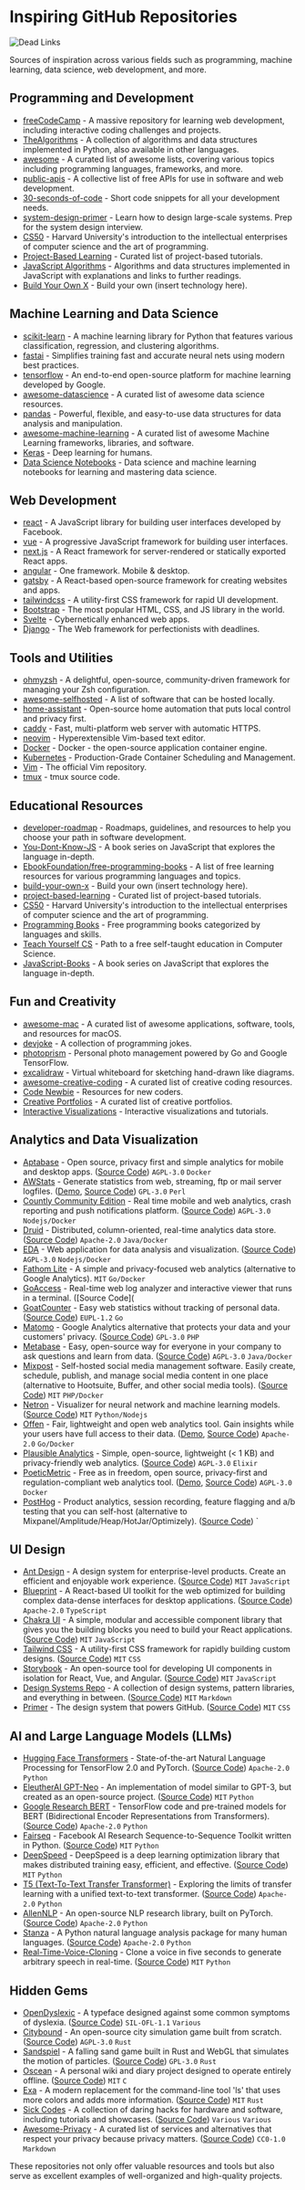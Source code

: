 


# Inspiring GitHub Repositories

![Dead Links](https://github.com/stojanov-igor/Inspiring-Github/actions/workflows/check-links.yml/badge.svg)


Sources of inspiration across various fields such as programming, machine learning, data science, web development, and more.

## Programming and Development
- [freeCodeCamp](https://github.com/freeCodeCamp/freeCodeCamp) - A massive repository for learning web development, including interactive coding challenges and projects.
- [TheAlgorithms](https://github.com/TheAlgorithms/Python) - A collection of algorithms and data structures implemented in Python, also available in other languages.
- [awesome](https://github.com/sindresorhus/awesome) - A curated list of awesome lists, covering various topics including programming languages, frameworks, and more.
- [public-apis](https://github.com/public-apis/public-apis) - A collective list of free APIs for use in software and web development.
- [30-seconds-of-code](https://github.com/30-seconds/30-seconds-of-code) - Short code snippets for all your development needs.
- [system-design-primer](https://github.com/donnemartin/system-design-primer) - Learn how to design large-scale systems. Prep for the system design interview.
- [CS50](https://github.com/cs50) - Harvard University's introduction to the intellectual enterprises of computer science and the art of programming.
- [Project-Based Learning](https://github.com/practical-tutorials/project-based-learning) - Curated list of project-based tutorials.
- [JavaScript Algorithms](https://github.com/trekhleb/javascript-algorithms) - Algorithms and data structures implemented in JavaScript with explanations and links to further readings.
- [Build Your Own X](https://github.com/codecrafters-io/build-your-own-x) - Build your own (insert technology here).

## Machine Learning and Data Science
- [scikit-learn](https://github.com/scikit-learn/scikit-learn) - A machine learning library for Python that features various classification, regression, and clustering algorithms.
- [fastai](https://github.com/fastai/fastai) - Simplifies training fast and accurate neural nets using modern best practices.
- [tensorflow](https://github.com/tensorflow/tensorflow) - An end-to-end open-source platform for machine learning developed by Google.
- [awesome-datascience](https://github.com/academic/awesome-datascience) - A curated list of awesome data science resources.
- [pandas](https://github.com/pandas-dev/pandas) - Powerful, flexible, and easy-to-use data structures for data analysis and manipulation.
- [awesome-machine-learning](https://github.com/josephmisiti/awesome-machine-learning) - A curated list of awesome Machine Learning frameworks, libraries, and software.
- [Keras](https://github.com/keras-team/keras) - Deep learning for humans.
- [Data Science Notebooks](https://github.com/donnemartin/data-science-ipython-notebooks) - Data science and machine learning notebooks for learning and mastering data science.

## Web Development
- [react](https://github.com/facebook/react) - A JavaScript library for building user interfaces developed by Facebook.
- [vue](https://github.com/vuejs/vue) - A progressive JavaScript framework for building user interfaces.
- [next.js](https://github.com/vercel/next.js) - A React framework for server-rendered or statically exported React apps.
- [angular](https://github.com/angular/angular) - One framework. Mobile & desktop.
- [gatsby](https://github.com/gatsbyjs/gatsby) - A React-based open-source framework for creating websites and apps.
- [tailwindcss](https://github.com/tailwindlabs/tailwindcss) - A utility-first CSS framework for rapid UI development.
- [Bootstrap](https://github.com/twbs/bootstrap) - The most popular HTML, CSS, and JS library in the world.
- [Svelte](https://github.com/sveltejs/svelte) - Cybernetically enhanced web apps.
- [Django](https://github.com/django/django) - The Web framework for perfectionists with deadlines.

## Tools and Utilities
- [ohmyzsh](https://github.com/ohmyzsh/ohmyzsh) - A delightful, open-source, community-driven framework for managing your Zsh configuration.
- [awesome-selfhosted](https://github.com/awesome-selfhosted/awesome-selfhosted) - A list of software that can be hosted locally.
- [home-assistant](https://github.com/home-assistant/core) - Open-source home automation that puts local control and privacy first.
- [caddy](https://github.com/caddyserver/caddy) - Fast, multi-platform web server with automatic HTTPS.
- [neovim](https://github.com/neovim/neovim) - Hyperextensible Vim-based text editor.
- [Docker](https://github.com/docker/docker-ce) - Docker - the open-source application container engine.
- [Kubernetes](https://github.com/kubernetes/kubernetes) - Production-Grade Container Scheduling and Management.
- [Vim](https://github.com/vim/vim) - The official Vim repository.
- [tmux](https://github.com/tmux/tmux) - tmux source code.

## Educational Resources
- [developer-roadmap](https://github.com/kamranahmedse/developer-roadmap) - Roadmaps, guidelines, and resources to help you choose your path in software development.
- [You-Dont-Know-JS](https://github.com/getify/You-Dont-Know-JS) - A book series on JavaScript that explores the language in-depth.
- [EbookFoundation/free-programming-books](https://github.com/EbookFoundation/free-programming-books) - A list of free learning resources for various programming languages and topics.
- [build-your-own-x](https://github.com/codecrafters-io/build-your-own-x) - Build your own (insert technology here).
- [project-based-learning](https://github.com/practical-tutorials/project-based-learning) - Curated list of project-based tutorials.
- [CS50](https://github.com/cs50) - Harvard University's introduction to the intellectual enterprises of computer science and the art of programming.
- [Programming Books](https://github.com/EbookFoundation/free-programming-books) - Free programming books categorized by languages and skills.
- [Teach Yourself CS](https://github.com/ossu/computer-science) - Path to a free self-taught education in Computer Science.
- [JavaScript-Books](https://github.com/getify/You-Dont-Know-JS) - A book series on JavaScript that explores the language in-depth.

## Fun and Creativity
- [awesome-mac](https://github.com/jaywcjlove/awesome-mac) - A curated list of awesome applications, software, tools, and resources for macOS.
- [devjoke](https://github.com/shrutikapoor08/devjoke) - A collection of programming jokes.
- [photoprism](https://github.com/photoprism/photoprism) - Personal photo management powered by Go and Google TensorFlow.
- [excalidraw](https://github.com/excalidraw/excalidraw) - Virtual whiteboard for sketching hand-drawn like diagrams.
- [awesome-creative-coding](https://github.com/terkelg/awesome-creative-coding) - A curated list of creative coding resources.
- [Code Newbie](https://github.com/Michael0x2a/curated-programming-resources) - Resources for new coders.
- [Creative Portfolios](https://github.com/iRaul/creative-portfolios) - A curated list of creative portfolios.
- [Interactive Visualizations](https://github.com/curran/data) - Interactive visualizations and tutorials.

## Analytics and Data Visualization
- [Aptabase](https://aptabase.com/) - Open source, privacy first and simple analytics for mobile and desktop apps. ([Source Code](https://github.com/aptabase/aptabase)) `AGPL-3.0` `Docker`
- [AWStats](http://www.awstats.org/) - Generate statistics from web, streaming, ftp or mail server logfiles. ([Demo](https://www.awstats.org/#DEMO), [Source Code](https://github.com/eldy/awstats)) `GPL-3.0` `Perl`
- [Countly Community Edition](https://count.ly) - Real time mobile and web analytics, crash reporting and push notifications platform. ([Source Code](https://github.com/countly)) `AGPL-3.0` `Nodejs/Docker`
- [Druid](http://druid.io/) - Distributed, column-oriented, real-time analytics data store. ([Source Code](https://github.com/apache/druid)) `Apache-2.0` `Java/Docker`
- [EDA](https://eda.jortilles.com/en/jortilles-english/) - Web application for data analysis and visualization. ([Source Code](https://github.com/jortilles/EDA)) `AGPL-3.0` `Nodejs/Docker`
- [Fathom Lite](https://github.com/usefathom/fathom) - A simple and privacy-focused web analytics (alternative to Google Analytics). `MIT` `Go/Docker`
- [GoAccess](http://goaccess.io/) - Real-time web log analyzer and interactive viewer that runs in a terminal. ([Source Code](
- [GoatCounter](https://www.goatcounter.com) - Easy web statistics without tracking of personal data. ([Source Code](https://github.com/arp242/goatcounter)) `EUPL-1.2` `Go`
- [Matomo](https://matomo.org/) - Google Analytics alternative that protects your data and your customers' privacy. ([Source Code](https://github.com/matomo-org/matomo)) `GPL-3.0` `PHP`
- [Metabase](https://metabase.com/) - Easy, open-source way for everyone in your company to ask questions and learn from data. ([Source Code](https://github.com/metabase/metabase)) `AGPL-3.0` `Java/Docker`
- [Mixpost](https://mixpost.app/) - Self-hosted social media management software. Easily create, schedule, publish, and manage social media content in one place (alternative to Hootsuite, Buffer, and other social media tools). ([Source Code](https://github.com/inovector/MixpostApp)) `MIT` `PHP/Docker`
- [Netron](https://netron.app/) - Visualizer for neural network and machine learning models. ([Source Code](https://github.com/lutzroeder/netron)) `MIT` `Python/Nodejs`
- [Offen](https://www.offen.dev/) - Fair, lightweight and open web analytics tool. Gain insights while your users have full access to their data. ([Demo](https://www.offen.dev/try-demo/), [Source Code](https://github.com/offen/offen)) `Apache-2.0` `Go/Docker`
- [Plausible Analytics](https://plausible.io/) - Simple, open-source, lightweight (< 1 KB) and privacy-friendly web analytics. ([Source Code](https://github.com/plausible/analytics/)) `AGPL-3.0` `Elixir`
- [PoeticMetric](https://www.poeticmetric.com) - Free as in freedom, open source, privacy-first and regulation-compliant web analytics tool. ([Demo](https://www.poeticmetric.com/s?d=www.poeticmetric.com), [Source Code](https://github.com/th0th/poeticmetric)) `AGPL-3.0` `Docker`
- [PostHog](https://posthog.com) - Product analytics, session recording, feature flagging and a/b testing that you can self-host (alternative to Mixpanel/Amplitude/Heap/HotJar/Optimizely). ([Source Code](https://github.com/posthog/posthog)) `

## UI Design
- [Ant Design](https://ant.design/) - A design system for enterprise-level products. Create an efficient and enjoyable work experience. ([Source Code](https://github.com/ant-design/ant-design)) `MIT` `JavaScript`
- [Blueprint](https://blueprintjs.com/) - A React-based UI toolkit for the web optimized for building complex data-dense interfaces for desktop applications. ([Source Code](https://github.com/palantir/blueprint)) `Apache-2.0` `TypeScript`
- [Chakra UI](https://chakra-ui.com/) - A simple, modular and accessible component library that gives you the building blocks you need to build your React applications. ([Source Code](https://github.com/chakra-ui/chakra-ui)) `MIT` `JavaScript`
- [Tailwind CSS](https://tailwindcss.com/) - A utility-first CSS framework for rapidly building custom designs. ([Source Code](https://github.com/tailwindlabs/tailwindcss)) `MIT` `CSS`
- [Storybook](https://storybook.js.org/) - An open-source tool for developing UI components in isolation for React, Vue, and Angular. ([Source Code](https://github.com/storybookjs/storybook)) `MIT` `JavaScript`
- [Design Systems Repo](https://designsystemsrepo.com/) - A collection of design systems, pattern libraries, and everything in between. ([Source Code](https://github.com/alexpate/awesome-design-systems)) `MIT` `Markdown`
- [Primer](https://primer.style/) - The design system that powers GitHub. ([Source Code](https://github.com/primer/css)) `MIT` `CSS`


## AI and Large Language Models (LLMs)
- [Hugging Face Transformers](https://huggingface.co/transformers/) - State-of-the-art Natural Language Processing for TensorFlow 2.0 and PyTorch. ([Source Code](https://github.com/huggingface/transformers)) `Apache-2.0` `Python`
- [EleutherAI GPT-Neo](https://www.eleuther.ai/) - An implementation of model similar to GPT-3, but created as an open-source project. ([Source Code](https://github.com/EleutherAI/gpt-neo)) `MIT` `Python`
- [Google Research BERT](https://github.com/google-research/bert) - TensorFlow code and pre-trained models for BERT (Bidirectional Encoder Representations from Transformers). ([Source Code](https://github.com/google-research/bert)) `Apache-2.0` `Python`
- [Fairseq](https://fairseq.readthedocs.io/en/latest/) - Facebook AI Research Sequence-to-Sequence Toolkit written in Python. ([Source Code](https://github.com/pytorch/fairseq)) `MIT` `Python`
- [DeepSpeed](https://www.deepspeed.ai/) - DeepSpeed is a deep learning optimization library that makes distributed training easy, efficient, and effective. ([Source Code](https://github.com/microsoft/DeepSpeed)) `MIT` `Python`
- [T5 (Text-To-Text Transfer Transformer)](https://github.com/google-research/text-to-text-transfer-transformer) - Exploring the limits of transfer learning with a unified text-to-text transformer. ([Source Code](https://github.com/google-research/text-to-text-transfer-transformer)) `Apache-2.0` `Python`
- [AllenNLP](https://allennlp.org/) - An open-source NLP research library, built on PyTorch. ([Source Code](https://github.com/allenai/allennlp)) `Apache-2.0` `Python`
- [Stanza](https://stanfordnlp.github.io/stanza/) - A Python natural language analysis package for many human languages. ([Source Code](https://github.com/stanfordnlp/stanza)) `Apache-2.0` `Python`
- [Real-Time-Voice-Cloning](https://github.com/CorentinJ/Real-Time-Voice-Cloning) - Clone a voice in five seconds to generate arbitrary speech in real-time. ([Source Code](https://github.com/CorentinJ/Real-Time-Voice-Cloning)) `MIT` `Python`

## Hidden Gems
- [OpenDyslexic](https://opendyslexic.org/) - A typeface designed against some common symptoms of dyslexia. ([Source Code](https://github.com/antijingoist/open-dyslexic)) `SIL-OFL-1.1` `Various`
- [Citybound](http://cityboundsim.com/) - An open-source city simulation game built from scratch. ([Source Code](https://github.com/citybound/citybound)) `AGPL-3.0` `Rust`
- [Sandspiel](https://sandspiel.club/) - A falling sand game built in Rust and WebGL that simulates the motion of particles. ([Source Code](https://github.com/MaxBittker/sandspiel)) `GPL-3.0` `Rust`
- [Oscean](https://wiki.xxiivv.com/site/oscean.html) - A personal wiki and diary project designed to operate entirely offline. ([Source Code](https://github.com/XXIIVV/Oscean)) `MIT` `C`
- [Exa](https://the.exa.website/) - A modern replacement for the command-line tool 'ls' that uses more colors and adds more information. ([Source Code](https://github.com/ogham/exa)) `MIT` `Rust`
- [Sick Codes](https://sick.codes/) - A collection of daring hacks for hardware and software, including tutorials and showcases. ([Source Code](https://github.com/sickcodes)) `Various` `Various`
- [Awesome-Privacy](https://github.com/KevinColemanInc/awesome-privacy) - A curated list of services and alternatives that respect your privacy because privacy matters. ([Source Code](https://github.com/KevinColemanInc/awesome-privacy)) `CC0-1.0` `Markdown`


These repositories not only offer valuable resources and tools but also serve as excellent examples of well-organized and high-quality projects. 

